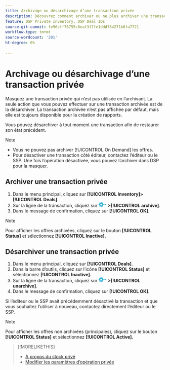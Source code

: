 ```yaml
---
title: Archivage ou désarchivage d’une transaction privée
description: Découvrez comment archiver ou ne plus archiver une transaction privée.
feature: DSP Private Inventory, DSP Deal IDs
source-git-commit: fe96cff76755c6eaf3f7fe1ddd784271b6fa7721
workflow-type: tm+mt
source-wordcount: '201'
ht-degree: 0%

---
```


# Archivage ou désarchivage d’une transaction privée

Masquez une transaction privée qui n’est pas utilisée en l’archivant. La seule action que vous pouvez effectuer sur une transaction archivée est de la désarchiver. La transaction archivée n’est pas affichée par défaut, mais elle est toujours disponible pour la création de rapports.

Vous pouvez désarchiver à tout moment une transaction afin de restaurer son état précédent.

>[!NOTE]
>
>* Vous ne pouvez pas archiver [!UICONTROL On Demand] les offres.
>* Pour désactiver une transaction côté éditeur, contactez l’éditeur ou le SSP. Une fois l’opération désactivée, vous pouvez l’archiver dans DSP pour la masquer.


## Archiver une transaction privée

1. Dans le menu principal, cliquez sur **[!UICONTROL Inventory]>[!UICONTROL Deals]**.
1. Sur la ligne de la transaction, cliquez sur ![Menu Options](/help/dsp/assets/options-menu.png) **>[!UICONTROL archive]**.
1. Dans le message de confirmation, cliquez sur **[!UICONTROL OK]**.

>[!NOTE]
>
>Pour afficher les offres archivées, cliquez sur le bouton **[!UICONTROL Status]** et sélectionnez **[!UICONTROL Inactive].**

## Désarchiver une transaction privée

1. Dans le menu principal, cliquez sur **[!UICONTROL Deals]**.
1. Dans la barre d’outils, cliquez sur l’icône **[!UICONTROL Status]** et sélectionnez **[!UICONTROL Inactive].**
1. Sur la ligne de la transaction, cliquez sur  ![Menu Options](/help/dsp/assets/options-menu.png) **>[!UICONTROL unarchive]**.
1. Dans le message de confirmation, cliquez sur **[!UICONTROL OK]**.

Si l’éditeur ou le SSP avait précédemment désactivé la transaction et que vous souhaitez l’utiliser à nouveau, contactez directement l’éditeur ou le SSP.

>[!NOTE]
>
>Pour afficher les offres non archivées (principales), cliquez sur le bouton **[!UICONTROL Status]** et sélectionnez **[!UICONTROL Active].**

>[!MORELIKETHIS]
>
>* [À propos du stock privé](private-inventory-about.md)
>* [Modifier les paramètres d’opération privée](/help/dsp/inventory/deal-id-edit.md)

